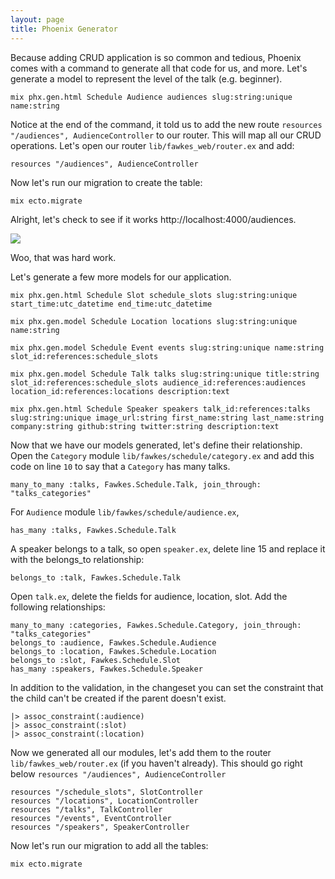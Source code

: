 ```yaml
---
layout: page
title: Phoenix Generator
---
```



Because adding CRUD application is so common and tedious, Phoenix comes with a command to generate all that code for us, and more. Let's generate a model to represent the level of the talk (e.g. beginner).

```
mix phx.gen.html Schedule Audience audiences slug:string:unique name:string
```

Notice at the end of the command, it told us to add the new route `resources "/audiences", AudienceController` to our router. This will map all our CRUD operations. Let's open our router `lib/fawkes_web/router.ex` and add:

```
resources "/audiences", AudienceController
```

Now let's run our migration to create the table:

```
mix ecto.migrate
```

Alright, let's check to see if it works http://localhost:4000/audiences.

<img src="https://media.giphy.com/media/3o6MbeDiaHJaF2EuQM/giphy.gif">

Woo, that was hard work.

Let's generate a few more models for our application.

```
mix phx.gen.html Schedule Slot schedule_slots slug:string:unique start_time:utc_datetime end_time:utc_datetime
```

```
mix phx.gen.model Schedule Location locations slug:string:unique name:string
```

```
mix phx.gen.model Schedule Event events slug:string:unique name:string slot_id:references:schedule_slots
```

```
mix phx.gen.model Schedule Talk talks slug:string:unique title:string slot_id:references:schedule_slots audience_id:references:audiences location_id:references:locations description:text
```

```
mix phx.gen.html Schedule Speaker speakers talk_id:references:talks slug:string:unique image_url:string first_name:string last_name:string company:string github:string twitter:string description:text
```

Now that we have our models generated, let's define their relationship. Open the `Category` module `lib/fawkes/schedule/category.ex` and add this code on line `10` to say that a `Category` has many talks.

```
many_to_many :talks, Fawkes.Schedule.Talk, join_through: "talks_categories"
```

For `Audience` module `lib/fawkes/schedule/audience.ex`,

```
has_many :talks, Fawkes.Schedule.Talk
```

A speaker belongs to a talk, so open `speaker.ex`, delete line 15 and replace it with the belongs_to relationship:

```
belongs_to :talk, Fawkes.Schedule.Talk
```

Open `talk.ex`, delete the fields for audience, location, slot. Add the following relationships:

```
many_to_many :categories, Fawkes.Schedule.Category, join_through: "talks_categories"
belongs_to :audience, Fawkes.Schedule.Audience
belongs_to :location, Fawkes.Schedule.Location
belongs_to :slot, Fawkes.Schedule.Slot
has_many :speakers, Fawkes.Schedule.Speaker
```

In addition to the validation, in the changeset you can set the constraint that the child can't be created if the parent doesn't exist.

```
|> assoc_constraint(:audience)
|> assoc_constraint(:slot)
|> assoc_constraint(:location)
```

Now we generated all our modules, let's add them to the router `lib/fawkes_web/router.ex` (if you haven't already). This should go right below `resources "/audiences", AudienceController`

```
resources "/schedule_slots", SlotController
resources "/locations", LocationController
resources "/talks", TalkController
resources "/events", EventController
resources "/speakers", SpeakerController
```

Now let's run our migration to add all the tables:

```
mix ecto.migrate
```
